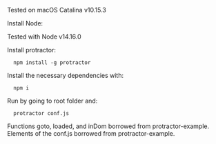 Tested on macOS Catalina v10.15.3

Install Node:

  Tested with Node v14.16.0

Install protractor:
```
  npm install -g protractor
```


Install the necessary dependencies with:
```
  npm i
```

Run by going to root folder and:

```
  protractor conf.js
```


Functions goto, loaded, and inDom borrowed from protractor-example. 
Elements of the conf.js borrowed from protractor-example.
